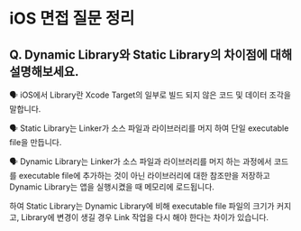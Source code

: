 # iOS 면접 질문 정리

## Q. Dynamic Library와 Static Library의 차이점에 대해 설명해보세요.

🗣️ iOS에서 Library란 Xcode Target의 일부로 빌드 되지 않은 코드 및 데이터 조각을 말합니다.

🗣️ Static Library는 Linker가 소스 파일과 라이브러리를 머지 하여 단일 executable file을 만듭니다.

🗣️ Dynamic Library는 Linker가 소스 파일과 라이브러리를 머지 하는 과정에서 코드를 executable file에 추가하는 것이 아닌 라이브러리에 대한 참조만을 저장하고 Dynamic Library는 앱을 실행시켰을 때 메모리에 로드됩니다.

하여 Static Library는 Dynamic Library에 비해 executable file 파일의 크기가 커지고, Library에 변경이 생길 경우 Link 작업을 다시 해야 한다는 차이가 있습니다.
